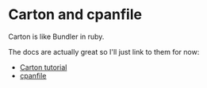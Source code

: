 # Carton and cpanfile

Carton is like Bundler in ruby.

The docs are actually great so I'll just link to them for now:

- [Carton tutorial](https://metacpan.org/pod/Carton#TUTORIAL)
- [cpanfile](https://metacpan.org/pod/distribution/Module-CPANfile/lib/cpanfile.pod)

